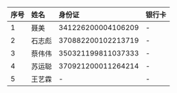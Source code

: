|序号|姓名|身份证|银行卡|
|:-|:-|:-|:-|
|1|聂美|341226200004106209|-|
|2|石志彪|370882200102213719|-|
|3|蔡伟伟|350321199811037333|-|
|4|苏运聪|370921200011264214|-|
|5|王艺霖|-|-|
